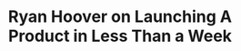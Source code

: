 ---
name: "Ryan Hoover"
title: "Ryan Hoover on Launching A Product in Less Than a Week"
episode: 1
upcoming: false
twitter_url: https://twitter.com/rrhoover
download_url: https://simplecast.fm/media/1488.mp3
avatar: ryan_hoover.jpeg
summary: |
  <a href="https://twitter.com/rrhoover">Ryan</a> shares how he and his partner, Nathan Bashaw, realased the smallest possible version of their product, <a href="http://www.producthunt.co">Product Hunt</a>, in less than a week. You'll also learn his strategies for getting content published on sites like PandoDaily and Fast Company.
outro_song: "Ivey"
outro_artist: "Accordion Crime"
outro_url: http://accordioncrimes.bandcamp.com/
links:
  - :url: http://www.producthunt.co
    :label: "Product Hunt"
  - :url: http://pando.com/2013/07/10/what-philz-coffee-can-teach-us-about-product-design/
    :label: "What Philz Coffee Can Teach us About Product Design [PandoDaily]"
  - :url: http://www.fastcolabs.com/3023152/open-company/the-wisdom-of-the-20-minute-startup
    :label: "The Wisdom of the 20-Minute Startup [FastCo]"
  - :url: http://www.fastcolabs.com/3015976/why-these-5-successful-startups-started-as-blogs
    :label: "Five Successful Startups That Started As Blogs [FastCo]"
  - :url: http://ryanhoover.me/about
    :label: "Ryan's Personal Blog"
  - :url: http://www.quora.com/Startup-Traction/How-do-social-sites-e-g-Hunch-Foursquare-Reddit-Digg-go-from-1-to-100k-users/answer/Ryan-Hoover
    :label: "Startup Traction: How do social sites (e.g., Hunch, Foursquare, Reddit, Digg) go from 1 to 100k users? [Quora]"
  - :url: http://quibb.com/
    :label: "Quibb"
  - :url: http://video.pandodaily.com/pandomonthly/
    :label: "PandoMonthly"
  - :url: https://twitter.com/nbashaw
    :label: "Nathan Bashaw"
  - :url: https://twitter.com/sarahcuda
    :label: "Sarah Lacy"
  - :url: https://twitter.com/Penenberg
    :label: "Adam L. Penenberg"
  - :url: https://twitter.com/carmeldea
    :label: "Carmel DeAmicis"
tweetables:
  - :quote: "Cold emails work most of the time...it's really about how you do it."
    :tweet: "&quot;Cold emails work most of the time...it's really about how you do it.&quot; - @rrhoover"
  - :quote: "I don't have a success metric...it's really the human connection that blogging can enable that makes it super valuable to me."
    :tweet: "&quot;It's really the human connection that blogging can enable that makes it super valuable to me.&quot; @rrhoover"
---